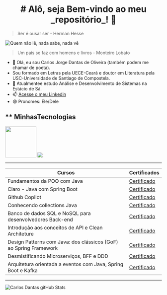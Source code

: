<center><h1># Alô, seja Bem-vindo ao meu _repositório_! 👋</></center>

>Ser é ousar ser - Herman Hesse


![Quem não lê, nada sabe, nada vê](https://3.bp.blogspot.com/_Jx9wELaKm4U/TSWlnVDPCAI/AAAAAAAAAfQ/KCfT3BmSA-0/s1600/livro+m%25C3%25A1gico.jpg)

>Um país se faz com homens e livros - Monteiro Lobato

- 🔭 Olá, eu sou Carlos Jorge Dantas de Oliveira (também podem me chamar de poeta).
- Sou formado em Letras pela UECE-Ceará e doutor em Literatura pela USC-Universidade de Santiago de Compostela.
- 🌱 Atualmentee estudo Análise e Desenvolvimento de Sistemas na Estácio de Sá.
- 📫 [Acesse o meu Linkedin](https://www.linkedin.com/in/carlosdantasoliveira/)
- 😄 Pronomes: Ele/Dele

** MinhasTecnologias
--------
<img src="https://cdn.jsdelivr.net/gh/devicons/devicon@latest/icons/java/java-original.svg" width="100px"/>
<img src="https://assets.dio.me/cCzVi56R-CSyGJr3Q511ZH36e6u0dTdIqPikwJJ-H8k/f:webp/q:80/w:120/L3RyYWNrcy9jOTBlNzk3OS1iODA3LTQ5NDEtODk1YS04ZDg1NTY0YjE0MmUucG5n"/>

--------
|Cursos|Certificados|
|------|------------|
|Fundamentos da POO com Java|[Certificado](https://hermes.dio.me/certificates/B1CDGHAX.pdf)|
|Claro - Java com Spring Boot|[Certificado](https://hermes.dio.me/certificates/UE5LFWSM.pdf)|
|Github Copilot|[Certificado](https://hermes.dio.me/certificates/NLBR0HMW.pdf)|
|Conhecendo collections Java|[Certificado](https://hermes.dio.me/certificates/49VWGTIX.pd)|
|Banco de dados SQL e NoSQL para desenvolvedores Back-end|[Certificado](https://https://hermes.dio.me/certificates/YSOJFMAD.pdf)|
|Introdução aos conceitos de API e Clean Architeture|[Certificado](https://hermes.dio.me/certificates/M1CYOYMS.pdf)|
|Design Patterns com Java: dos clássicos (GoF) ao Spring Framework|[Certificado](https://hermes.dio.me/certificates/M5LV24FD.pdf)|
|Desmistificando Microserviços, BFF e DDD|[Certificado](https://hermes.dio.me/certificates/FESYK0AT.pdf)|
|Arquitetura orientada a eventos com Java, Spring Boot e Kafka|[Certificado](https://hermes.dio.me/certificates/I9G8MA6C.pdf)|
---------
![Carlos Dantas gitHub Stats](https://github-readme-stats.vercel.app/api?username=gitpoet&show_icons=true&theme=radical)

